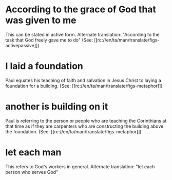 # According to the grace of God that was given to me

This can be stated in active form. Alternate translation: "According to the task that God freely gave me to do" (See: [[rc://en/ta/man/translate/figs-activepassive]])

# I laid a foundation

Paul equates his teaching of faith and salvation in Jesus Christ to laying a foundation for a building. (See: [[rc://en/ta/man/translate/figs-metaphor]])

# another is building on it

Paul is referring to the person or people who are teaching the Corinthians at that time as if they are carpenters who are constructing the building above the foundation. (See: [[rc://en/ta/man/translate/figs-metaphor]])

# let each man

This refers to God's workers in general. Alternate translation: "let each person who serves God"

